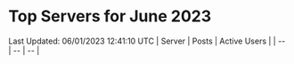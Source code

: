 # Top Servers for June 2023
Last Updated: 06/01/2023 12:41:10 UTC
| Server | Posts | Active Users |
| -- | -- | -- |
